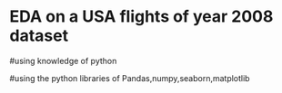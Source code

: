 # EDA on a USA flights of year 2008 dataset
#using knowledge of python

#using the python libraries of Pandas,numpy,seaborn,matplotlib
